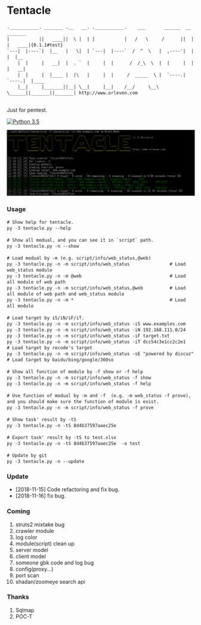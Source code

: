 # Tentacle

```
.___________. _______ .__   __. .___________.    ___       ______  __       _______
|           ||   ____||  \ |  | |           |   /   \     /      ||  |     |   ____|{0.1.1#test}
`---|  |----`|  |__   |   \|  | `---|  |----`  /  ^  \   |  ,----'|  |     |  |__
    |  |     |   __|  |  . `  |     |  |      /  /_\  \  |  |     |  |     |   __|
    |  |     |  |____ |  |\   |     |  |     /  _____  \ |  `----.|  `----.|  |____
    |__|     |_______||__| \__|     |__|    /__/     \__\ \______||_______||_______| http://www.orleven.com


```

Just for pentest.

[![Python 3.5](https://img.shields.io/badge/python-3.5-yellow.svg)](https://www.python.org/)

![show](https://raw.githubusercontent.com/orleven/tentacle/master/show/test.png)

### Usage

```
# Show help for tentacle.
py -3 tentacle.py --help

# Show all modual, and you can see it in `script` path.
py -3 tentacle.py -n --show

# Load modual by -m (e.g. script/info/web_status,@web)
py -3 tentacle.py -n -m script/info/web_status               # Load web_status module
py -3 tentacle.py -n -m @web                                 # Load all module of web path
py -3 tentacle.py -n -m script/info/web_status,@web          # Load all module of web path and web_status module
py -3 tentacle.py -n -m *                                    # Load all module

# Load target by iS/iN/iF/iT.
py -3 tentacle.py -n -m script/info/web_status -iS www.examples.com
py -3 tentacle.py -n -m script/info/web_status -iN 192.168.111.0/24
py -3 tentacle.py -n -m script/info/web_status -iF target.txt
py -3 tentacle.py -n -m script/info/web_status -iT dcc54c3e1cc2c2e1      # Load target by recode's target
py -3 tentacle.py -n -m script/info/web_status -sE "powered by discuz"   # Load target by baidu/bing/google/360so

# Show all function of module by -f show or -f help
py -3 tentacle.py -n -m script/info/web_status -f show
py -3 tentacle.py -n -m script/info/web_status -f help

# Use function of modual by -m and -f  (e.g. -m web_status -f prove), and you should make sure the function of module is exist.
py -3 tentacle.py -n -m script/info/web_status -f prove

# Show task' result by -tS 
py -3 tentacle.py -n -tS 8d4b37597aaec25e

# Export task' result by -tS to test.xlsx
py -3 tentacle.py -n -tS 8d4b37597aaec25e  -o test

# Update by git
py -3 tentacle.py -n --update
```

### Update

* [2018-11-15] Code refactoring and fix  bug.
* [2018-11-16] fix bug.

### Coming

1. struts2 mixtake bug
2. crawler module
3. log color
4. module(script) clean up
5. server model
6. client model
7. someone gbk code and log bug
8. config(proxy...)
9. port scan
10. shadan/zoomeye search api


### Thanks

1. Sqlmap
2. POC-T

